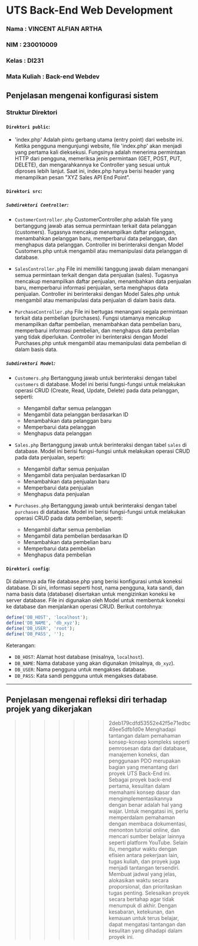 # UTS Back-End Web Development

### Nama  : VINCENT ALFIAN ARTHA
### NIM   : 230010009
### Kelas : DI231
### Mata Kuliah : Back-end Webdev

## Penjelasan mengenai konfigurasi sistem ##

### Struktur Direktori ###

#### **`Direktori public`**:
 - 'index.php'
Adalah pintu gerbang utama (entry point) dari website ini. Ketika pengguna mengunjungi website, file 'index.php' akan menjadi yang pertama kali dieksekusi. Fungsinya adalah menerima permintaan HTTP dari pengguna, memeriksa jenis permintaan (GET, POST, PUT, DELETE), dan mengarahkannya ke Controller yang sesuai untuk diproses lebih lanjut. Saat ini, index.php hanya berisi header yang menampilkan pesan "XYZ Sales API End Point".

#### **`Direktori src`**: ###

##### **`Subdirektori Controller`**:
   - `CustomerController.php`
     CustomerController.php adalah file yang bertanggung jawab atas semua permintaan terkait data pelanggan (customers). Tugasnya mencakup menampilkan daftar pelanggan, menambahkan pelanggan baru, memperbarui data pelanggan, dan menghapus data pelanggan. Controller ini berinteraksi dengan Model Customers.php untuk mengambil atau memanipulasi data pelanggan di database.

   - `SalesController.php`
     File ini memiliki tanggung jawab dalam menangani semua permintaan terkait dengan data penjualan (sales). Tugasnya mencakup menampilkan daftar penjualan, menambahkan data penjualan baru, memperbarui informasi penjualan, serta menghapus data penjualan. Controller ini berinteraksi dengan Model Sales.php untuk mengambil atau memanipulasi data penjualan di dalam basis data.

   - `PurchaseController.php`
     File ini bertugas menangani segala permintaan terkait data pembelian (purchases). Fungsi utamanya mencakup menampilkan daftar pembelian, menambahkan data pembelian baru, memperbarui informasi pembelian, dan menghapus data pembelian yang tidak diperlukan. Controller ini berinteraksi dengan Model Purchases.php untuk mengambil atau memanipulasi data pembelian di dalam basis data.

##### **`Subdirektori Model`**:
   - `Customers.php`
     Bertanggung jawab untuk berinteraksi dengan tabel `customers` di database. Model ini berisi fungsi-fungsi untuk melakukan operasi CRUD (Create, Read, Update, Delete) pada data pelanggan, seperti:
     - Mengambil daftar semua pelanggan
     - Mengambil data pelanggan berdasarkan ID
     - Menambahkan data pelanggan baru
     - Memperbarui data pelanggan
     - Menghapus data pelanggan

   - `Sales.php`
     Bertanggung jawab untuk berinteraksi dengan tabel `sales` di database. Model ini berisi fungsi-fungsi untuk melakukan operasi CRUD pada data penjualan, seperti:
     - Mengambil daftar semua penjualan
     - Mengambil data penjualan berdasarkan ID
     - Menambahkan data penjualan baru
     - Memperbarui data penjualan
     - Menghapus data penjualan

   - `Purchases.php`
     Bertanggung jawab untuk berinteraksi dengan tabel `purchases` di database. Model ini berisi fungsi-fungsi untuk melakukan operasi CRUD pada data pembelian, seperti:
     - Mengambil daftar semua pembelian
     - Mengambil data pembelian berdasarkan ID
     - Menambahkan data pembelian baru
     - Memperbarui data pembelian
     - Menghapus data pembelian

#### **`Direktori config`**:
   Di dalamnya ada file database.php yang berisi konfigurasi untuk koneksi database. Di sini, informasi seperti host, nama pengguna, kata sandi, dan nama basis data (database) disertakan untuk mengizinkan koneksi ke server database. File ini digunakan oleh Model untuk membentuk koneksi ke database dan menjalankan operasi CRUD. Berikut contohnya:
   ```php
   define('DB_HOST', 'localhost');
   define('DB_NAME', 'db_xyz');
   define('DB_USER', 'root');
   define('DB_PASS', '');
   ```

   Keterangan:
   - `DB_HOST`: Alamat host database (misalnya, `localhost`).
   - `DB_NAME`: Nama database yang akan digunakan (misalnya, `db_xyz`).
   - `DB_USER`: Nama pengguna untuk mengakses database.
   - `DB_PASS`: Kata sandi pengguna untuk mengakses database.
----------------------------------------------------------------------------------------------------------------------------------------

## Penjelasan mengenai refleksi diri terhadap projek yang dikerjakan ##
>>>>>>> 2deb179cdfd53552e42f5e71edbc49ee5dfb1d0e
   Menghadapi tantangan dalam pemahaman konsep-konsep kompleks seperti pemrosesan data dari database, manajemen koneksi, dan penggunaan PDO merupakan bagian yang menantang dari proyek UTS Back-End ini. Sebagai proyek back-end pertama, kesulitan dalam memahami konsep dasar dan mengimplementasikannya dengan benar adalah hal yang wajar. Untuk mengatasi ini, perlu memperdalam pemahaman dengan membaca dokumentasi, menonton tutorial online, dan mencari sumber belajar lainnya seperti platform YouTube. Selain itu, mengatur waktu dengan efisien antara pekerjaan lain, tugas kuliah, dan proyek juga menjadi tantangan tersendiri. Membuat jadwal yang jelas, alokasikan waktu secara proporsional, dan prioritaskan tugas penting. Selesaikan proyek secara bertahap agar tidak menumpuk di akhir. Dengan kesabaran, ketekunan, dan kemauan untuk terus belajar, dapat mengatasi tantangan dan kesulitan yang dihadapi dalam proyek ini.

